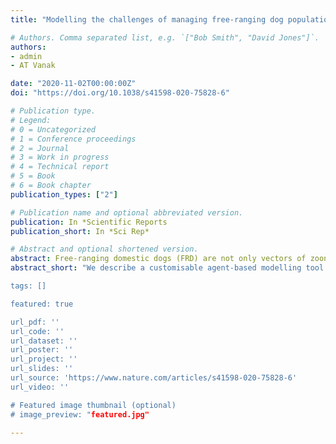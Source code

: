 ```yaml
---
title: "Modelling the challenges of managing free-ranging dog populations"

# Authors. Comma separated list, e.g. `["Bob Smith", "David Jones"]`.
authors:
- admin
- AT Vanak

date: "2020-11-02T00:00:00Z"
doi: "https://doi.org/10.1038/s41598-020-75828-6"

# Publication type.
# Legend:
# 0 = Uncategorized
# 1 = Conference proceedings
# 2 = Journal
# 3 = Work in progress
# 4 = Technical report
# 5 = Book
# 6 = Book chapter
publication_types: ["2"]

# Publication name and optional abbreviated version.
publication: In *Scientific Reports
publication_short: In *Sci Rep*

# Abstract and optional shortened version.
abstract: Free-ranging domestic dogs (FRD) are not only vectors of zoonoses of public health concern, but also pose direct threats to humans, livestock, and endangered wildlife. Many developing countries have struggled to control FRD, despite using both lethal and non-lethal methods. India has amongst the highest FRD populations globally and the highest incidences of dog-mediated human rabies, but only deploys Capture Neuter Vaccinate Release (CNVR) for FRD control as a humane alternative to lethal methods, without evidence of it working successfully. Here, we use an agent-based dog population dynamics model to examine the time, effort, financial resources, and conditions needed to successfully control FRD in a typical urban setting. We simulate several scenarios, from an an ideal world closed population with easily accessible dogs, to a more realistic open population with heterogeneity in catchability of dogs. In only one best-case scenario, CNVR resulted in a significant and lasting reduction in FRD, but with vaccination rates peaking only at 35%, which is half the WHO-recommended coverage. The customisable and portable modelling tool that we have developed allows managers to simulate real world processes and understand the expected effort needed to reduce regional dog populations, and assess methods for achieving effective anti-rabies vaccination coverage."
abstract_short: "We describe a customisable agent-based modelling tool that allows users to plan free-roaming dog population management and rabies vaccination strategies.

tags: []

featured: true

url_pdf: ''
url_code: ''
url_dataset: ''
url_poster: ''
url_project: ''
url_slides: ''
url_source: 'https://www.nature.com/articles/s41598-020-75828-6'
url_video: ''

# Featured image thumbnail (optional)
# image_preview: "featured.jpg"

---
```



